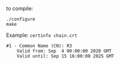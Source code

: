 to compile:
```
./configure
make
```

Example:
`certinfo chain.crt`
```
#1 - Common Name (CN): R3
	Valid from: Sep  4 00:00:00 2020 GMT
	Valid until: Sep 15 16:00:00 2025 GMT
```
